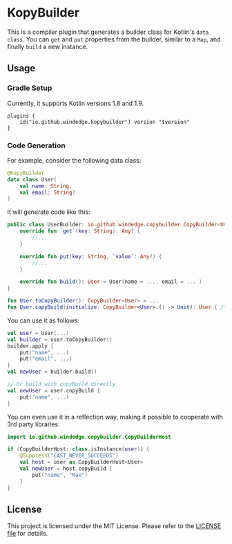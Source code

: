 # KopyBuilder

This is a compiler plugin that generates a builder class for Kotlin's `data class`. You can `get` and `put` properties from the builder, similar to a `Map`, and finally `build` a new instance.

## Usage

### Gradle Setup

Currently, it supports Kotlin versions 1.8 and 1.9.

```
plugins {
    id("io.github.windedge.kopybuilder") version "$version"
}
```

[//]: # (#### Download ![maven-central]&#40;https://img.shields.io/nexus/snapshots/https/s01.oss.sonatype.org/io.github.windedge.copybuilder/kopybuilder&#41;)


### Code Generation

For example, consider the following data class:

```kotlin
@KopyBuilder
data class User(
    val name: String,
    val email: String?
)

```

It will generate code like this:

```kotlin
public class UserBuilder: io.github.windedge.copybuilder.CopyBuilder<User> {
    override fun `get`(key: String): Any? {
        //...
    }

    override fun put(key: String, `value`: Any?) {
        //...
    }

    override fun build(): User = User(name = ..., email = ... )
}

fun User.toCopyBuilder(): CopyBuilder<User> = ...
fun User.copyBuild(initialize: CopyBuilder<User>.() -> Unit): User { /*...*/ }
```

You can use it as follows:

```kotlin
val user = User(...)
val builder = user.toCopyBuilder()
builder.apply {
    put("name", ...)
    put("email", ...)
}
val newUser = builder.build()

// Or build with copyBuild directly
val newUser = user.copyBuild {
    put("name", ...)
}

```

You can even use it in a reflection way, making it possible to cooperate with 3rd party libraries:

```kotlin
import io.github.windedge.copybuilder.CopyBuilderHost

if (CopyBuilderHost::class.isInstance(user)) {
    @Suppress("CAST_NEVER_SUCCEEDS")
    val host = user as CopyBuilderHost<User>
    val newUser = host.copyBuild {
        put("name", "Max")
    }
}

```

## License

This project is licensed under the MIT License. Please refer to the [LICENSE file](LICENSE) for details.
